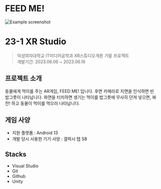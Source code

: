 # FEED ME!

![Example screenshot](https://www.notion.so/image/https%3A%2F%2Fprod-files-secure.s3.us-west-2.amazonaws.com%2F0d9b627e-c117-4a3a-9287-90639cf4baf9%2Fcbe0efe2-8d8a-410f-b8cb-1f0956fbe2db%2FXR_Final-002.png?table=block&id=dabefe84-bfc4-45e0-b0d2-9ffef86d2e85&spaceId=0d9b627e-c117-4a3a-9287-90639cf4baf9&width=2000&userId=9686aac1-4ae7-40b2-bfc8-cd0ef4b349ba&cache=v2)

# 23-1 XR Studio
> 덕성여자대학교 IT미디어공학과 XR스튜디오개론 기말 프로젝트<br>
> 개발기간: 2023.06.06 ~ 2023.06.16

## 프로젝트 소개
동물에게 먹이를 주는 AR게임, FEED ME! 입니다. 후면 카메라로 지면을 인식하면 빈 밥그릇이 나타납니다. 화면을 터치하면 생기는 먹이를 밥그릇에 무사히 던져 넣으면, 짜잔! 하고 동물이 먹이를 먹으러 나타납니다.


## 게임 사양
- 지원 플랫폼 : Android 13
- 개발 당시 사용한 기기 사양 : 갤럭시 탭 S8


## Stacks
- Visual Studio
- Git
- Github
- Unity

